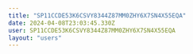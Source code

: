 ```yaml
---
title: "SP11CCDE53K6CSVY8344Z87MM0ZHY6X7SN4X55EQA"
date: 2024-04-08T23:03:45.330Z
user: SP11CCDE53K6CSVY8344Z87MM0ZHY6X7SN4X55EQA
layout: "users"
---
```

    